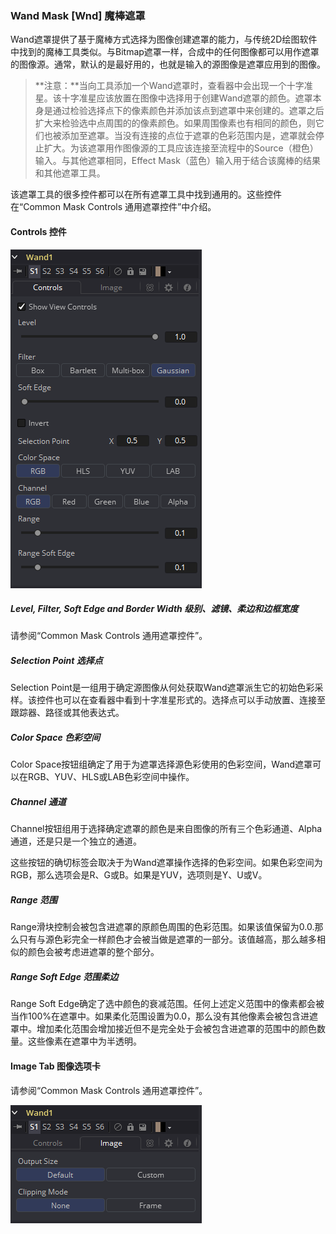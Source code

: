 ### Wand Mask [Wnd] 魔棒遮罩

Wand遮罩提供了基于魔棒方式选择为图像创建遮罩的能力，与传统2D绘图软件中找到的魔棒工具类似。与Bitmap遮罩一样，合成中的任何图像都可以用作遮罩的图像源。通常，默认的是最好用的，也就是输入的源图像是遮罩应用到的图像。

> **注意：**当向工具添加一个Wand遮罩时，查看器中会出现一个十字准星。该十字准星应该放置在图像中选择用于创建Wand遮罩的颜色。遮罩本身是通过检验选择点下的像素颜色并添加该点到遮罩中来创建的。遮罩之后扩大来检验选中点周围的的像素颜色。如果周围像素也有相同的颜色，则它们也被添加至遮罩。当没有连接的点位于遮罩的色彩范围内是，遮罩就会停止扩大。为该遮罩用作图像源的工具应该连接至流程中的Source（橙色）输入。与其他遮罩相同，Effect Mask（蓝色）输入用于结合该魔棒的结果和其他遮罩工具。

该遮罩工具的很多控件都可以在所有遮罩工具中找到通用的。这些控件在“Common Mask Controls 通用遮罩控件”中介绍。

#### Controls 控件

![Wnd_Controls](images/Wnd_Controls.png)

##### Level, Filter, Soft Edge and Border Width 级别、滤镜、柔边和边框宽度

请参阅“Common Mask Controls 通用遮罩控件”。

##### Selection Point 选择点

Selection Point是一组用于确定源图像从何处获取Wand遮罩派生它的初始色彩采样。该控件也可以在查看器中看到十字准星形式的。选择点可以手动放置、连接至跟踪器、路径或其他表达式。

##### Color Space 色彩空间

Color Space按钮组确定了用于为遮罩选择源色彩使用的色彩空间，Wand遮罩可以在RGB、YUV、HLS或LAB色彩空间中操作。

##### Channel 通道

Channel按钮组用于选择确定遮罩的颜色是来自图像的所有三个色彩通道、Alpha通道，还是只是一个独立的通道。

这些按钮的确切标签会取决于为Wand遮罩操作选择的色彩空间。如果色彩空间为RGB，那么选项会是R、G或B。如果是YUV，选项则是Y、U或V。

##### Range 范围

Range滑块控制会被包含进遮罩的原颜色周围的色彩范围。如果该值保留为0.0.那么只有与源色彩完全一样颜色才会被当做是遮罩的一部分。该值越高，那么越多相似的颜色会被考虑进遮罩的整个部分。

##### Range Soft Edge 范围柔边

Range Soft Edge确定了选中颜色的衰减范围。任何上述定义范围中的像素都会被当作100%在遮罩中。如果柔化范围设置为0.0，那么没有其他像素会被包含进遮罩中。增加柔化范围会增加接近但不是完全处于会被包含进遮罩的范围中的颜色数量。这些像素在遮罩中为半透明。

#### Image Tab 图像选项卡

请参阅“Common Mask Controls 通用遮罩控件”。

![Wnd_ImageTab](images/Wnd_ImageTab.png)